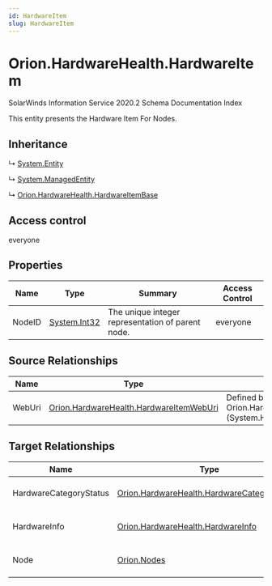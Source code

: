 ```yaml
---
id: HardwareItem
slug: HardwareItem
---
```


# Orion.HardwareHealth.HardwareItem

SolarWinds Information Service 2020.2 Schema Documentation Index

This entity presents the Hardware Item For Nodes.

## Inheritance

↳ [System.Entity](./../System/Entity)

↳ [System.ManagedEntity](./../System/ManagedEntity)

↳ [Orion.HardwareHealth.HardwareItemBase](./../Orion.HardwareHealth/HardwareItemBase)

## Access control

everyone

## Properties

| Name | Type | Summary | Access Control |
| ------ | ------ | ------ | ------ |
| NodeID | [System.Int32](https://docs.microsoft.com/en-us/dotnet/api/system.int32) | The unique integer representation of parent node. | everyone |

## Source Relationships

| Name | Type | Notes |
| ------ | ------ | ------ |
| WebUri | [Orion.HardwareHealth.HardwareItemWebUri](./../Orion.HardwareHealth/HardwareItemWebUri) | Defined by relationship Orion.HardwareHealth.HardwareItemHostsWebUri (System.Hosting) |

## Target Relationships

| Name | Type | Notes |
| ------ | ------ | ------ |
| HardwareCategoryStatus | [Orion.HardwareHealth.HardwareCategoryStatus](./../Orion.HardwareHealth/HardwareCategoryStatus) | Defined by relationship Orion.HardwareHealth.HardwareCategoryStatusHostsHardwareItem (System.Hosting) |
| HardwareInfo | [Orion.HardwareHealth.HardwareInfo](./../Orion.HardwareHealth/HardwareInfo) | Defined by relationship Orion.HardwareHealth.HardwareItemReferencesHardwareInfo (System.Reference) |
| Node | [Orion.Nodes](./../Orion/Nodes) | Defined by relationship Orion.HardwareHealth.NodeReferencesHardwareItem (System.Reference) |

